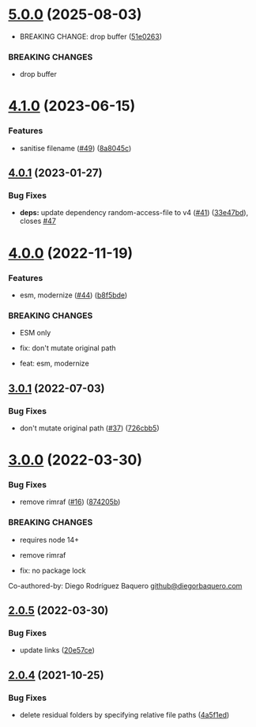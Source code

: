 # [5.0.0](https://github.com/webtorrent/fs-chunk-store/compare/v4.1.0...v5.0.0) (2025-08-03)


* BREAKING CHANGE: drop buffer ([51e0263](https://github.com/webtorrent/fs-chunk-store/commit/51e02638868854f3c4e6f8fcbdac1fba3e2311a7))


### BREAKING CHANGES

* drop buffer

# [4.1.0](https://github.com/webtorrent/fs-chunk-store/compare/v4.0.1...v4.1.0) (2023-06-15)


### Features

* sanitise filename ([#49](https://github.com/webtorrent/fs-chunk-store/issues/49)) ([8a8045c](https://github.com/webtorrent/fs-chunk-store/commit/8a8045c472df67c30e442fb6dc2faf03aead8f2f))

## [4.0.1](https://github.com/webtorrent/fs-chunk-store/compare/v4.0.0...v4.0.1) (2023-01-27)


### Bug Fixes

* **deps:** update dependency random-access-file to v4 ([#41](https://github.com/webtorrent/fs-chunk-store/issues/41)) ([33e47bd](https://github.com/webtorrent/fs-chunk-store/commit/33e47bdf92a82b765550759c3b6637313540c5b3)), closes [#47](https://github.com/webtorrent/fs-chunk-store/issues/47)

# [4.0.0](https://github.com/webtorrent/fs-chunk-store/compare/v3.0.1...v4.0.0) (2022-11-19)


### Features

* esm, modernize ([#44](https://github.com/webtorrent/fs-chunk-store/issues/44)) ([b8f5bde](https://github.com/webtorrent/fs-chunk-store/commit/b8f5bde34c4ce777aadd798afee47cab44ea06a4))


### BREAKING CHANGES

* ESM only

* fix: don't mutate original path

* feat: esm, modernize

## [3.0.1](https://github.com/webtorrent/fs-chunk-store/compare/v3.0.0...v3.0.1) (2022-07-03)


### Bug Fixes

* don't mutate original path ([#37](https://github.com/webtorrent/fs-chunk-store/issues/37)) ([726cbb5](https://github.com/webtorrent/fs-chunk-store/commit/726cbb5bbd0f3e60c6c2f3f8e3b100d20727f815))

# [3.0.0](https://github.com/webtorrent/fs-chunk-store/compare/v2.0.5...v3.0.0) (2022-03-30)


### Bug Fixes

* remove rimraf ([#16](https://github.com/webtorrent/fs-chunk-store/issues/16)) ([874205b](https://github.com/webtorrent/fs-chunk-store/commit/874205bba91e3a6d55be927fa4dd1b79425e0e58))


### BREAKING CHANGES

* requires node 14+

* remove rimraf

* fix: no package lock

Co-authored-by: Diego Rodríguez Baquero <github@diegorbaquero.com>

## [2.0.5](https://github.com/webtorrent/fs-chunk-store/compare/v2.0.4...v2.0.5) (2022-03-30)


### Bug Fixes

* update links ([20e57ce](https://github.com/webtorrent/fs-chunk-store/commit/20e57cec9eda2ce345401806621eb4075e27ff29))

## [2.0.4](https://github.com/feross/fs-chunk-store/compare/v2.0.3...v2.0.4) (2021-10-25)


### Bug Fixes

* delete residual folders by specifying relative file paths ([4a5f1ed](https://github.com/feross/fs-chunk-store/commit/4a5f1ed90232ab0ddfe17b61c1c46dd437eb22f1))
